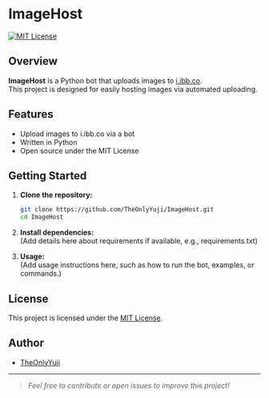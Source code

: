 # ImageHost

[![MIT License](https://img.shields.io/badge/license-MIT-blue.svg)](LICENSE)

## Overview

**ImageHost** is a Python bot that uploads images to [i.ibb.co](https://i.ibb.co/).  
This project is designed for easily hosting images via automated uploading.

## Features

- Upload images to i.ibb.co via a bot
- Written in Python
- Open source under the MIT License

## Getting Started

1. **Clone the repository:**
   ```bash
   git clone https://github.com/TheOnlyYuji/ImageHost.git
   cd ImageHost
   ```

2. **Install dependencies:**  
   (Add details here about requirements if available, e.g., requirements.txt)

3. **Usage:**  
   (Add usage instructions here, such as how to run the bot, examples, or commands.)

## License

This project is licensed under the [MIT License](LICENSE).

## Author

- [TheOnlyYuji](https://github.com/TheOnlyYuji)

---

> *Feel free to contribute or open issues to improve this project!*

